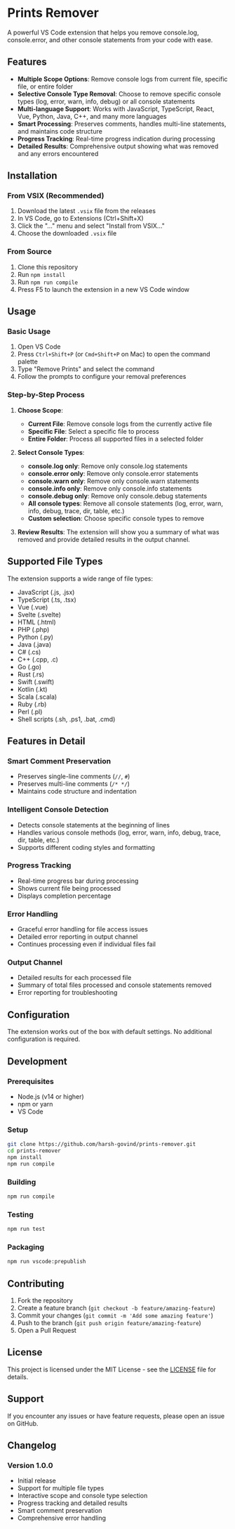 # Prints Remover

A powerful VS Code extension that helps you remove console.log, console.error, and other console statements from your code with ease.

## Features

- **Multiple Scope Options**: Remove console logs from current file, specific file, or entire folder
- **Selective Console Type Removal**: Choose to remove specific console types (log, error, warn, info, debug) or all console statements
- **Multi-language Support**: Works with JavaScript, TypeScript, React, Vue, Python, Java, C++, and many more languages
- **Smart Processing**: Preserves comments, handles multi-line statements, and maintains code structure
- **Progress Tracking**: Real-time progress indication during processing
- **Detailed Results**: Comprehensive output showing what was removed and any errors encountered

## Installation

### From VSIX (Recommended)

1. Download the latest `.vsix` file from the releases
2. In VS Code, go to Extensions (Ctrl+Shift+X)
3. Click the "..." menu and select "Install from VSIX..."
4. Choose the downloaded `.vsix` file

### From Source

1. Clone this repository
2. Run `npm install`
3. Run `npm run compile`
4. Press F5 to launch the extension in a new VS Code window

## Usage

### Basic Usage

1. Open VS Code
2. Press `Ctrl+Shift+P` (or `Cmd+Shift+P` on Mac) to open the command palette
3. Type "Remove Prints" and select the command
4. Follow the prompts to configure your removal preferences

### Step-by-Step Process

1. **Choose Scope**:

   - **Current File**: Remove console logs from the currently active file
   - **Specific File**: Select a specific file to process
   - **Entire Folder**: Process all supported files in a selected folder

2. **Select Console Types**:

   - **console.log only**: Remove only console.log statements
   - **console.error only**: Remove only console.error statements
   - **console.warn only**: Remove only console.warn statements
   - **console.info only**: Remove only console.info statements
   - **console.debug only**: Remove only console.debug statements
   - **All console types**: Remove all console statements (log, error, warn, info, debug, trace, dir, table, etc.)
   - **Custom selection**: Choose specific console types to remove

3. **Review Results**: The extension will show you a summary of what was removed and provide detailed results in the output channel.

## Supported File Types

The extension supports a wide range of file types:

- JavaScript (.js, .jsx)
- TypeScript (.ts, .tsx)
- Vue (.vue)
- Svelte (.svelte)
- HTML (.html)
- PHP (.php)
- Python (.py)
- Java (.java)
- C# (.cs)
- C++ (.cpp, .c)
- Go (.go)
- Rust (.rs)
- Swift (.swift)
- Kotlin (.kt)
- Scala (.scala)
- Ruby (.rb)
- Perl (.pl)
- Shell scripts (.sh, .ps1, .bat, .cmd)

## Features in Detail

### Smart Comment Preservation

- Preserves single-line comments (`//`, `#`)
- Preserves multi-line comments (`/* */`)
- Maintains code structure and indentation

### Intelligent Console Detection

- Detects console statements at the beginning of lines
- Handles various console methods (log, error, warn, info, debug, trace, dir, table, etc.)
- Supports different coding styles and formatting

### Progress Tracking

- Real-time progress bar during processing
- Shows current file being processed
- Displays completion percentage

### Error Handling

- Graceful error handling for file access issues
- Detailed error reporting in output channel
- Continues processing even if individual files fail

### Output Channel

- Detailed results for each processed file
- Summary of total files processed and console statements removed
- Error reporting for troubleshooting

## Configuration

The extension works out of the box with default settings. No additional configuration is required.

## Development

### Prerequisites

- Node.js (v14 or higher)
- npm or yarn
- VS Code

### Setup

```bash
git clone https://github.com/harsh-govind/prints-remover.git
cd prints-remover
npm install
npm run compile
```

### Building

```bash
npm run compile
```

### Testing

```bash
npm run test
```

### Packaging

```bash
npm run vscode:prepublish
```

## Contributing

1. Fork the repository
2. Create a feature branch (`git checkout -b feature/amazing-feature`)
3. Commit your changes (`git commit -m 'Add some amazing feature'`)
4. Push to the branch (`git push origin feature/amazing-feature`)
5. Open a Pull Request

## License

This project is licensed under the MIT License - see the [LICENSE](LICENSE) file for details.

## Support

If you encounter any issues or have feature requests, please open an issue on GitHub.

## Changelog

### Version 1.0.0

- Initial release
- Support for multiple file types
- Interactive scope and console type selection
- Progress tracking and detailed results
- Smart comment preservation
- Comprehensive error handling
